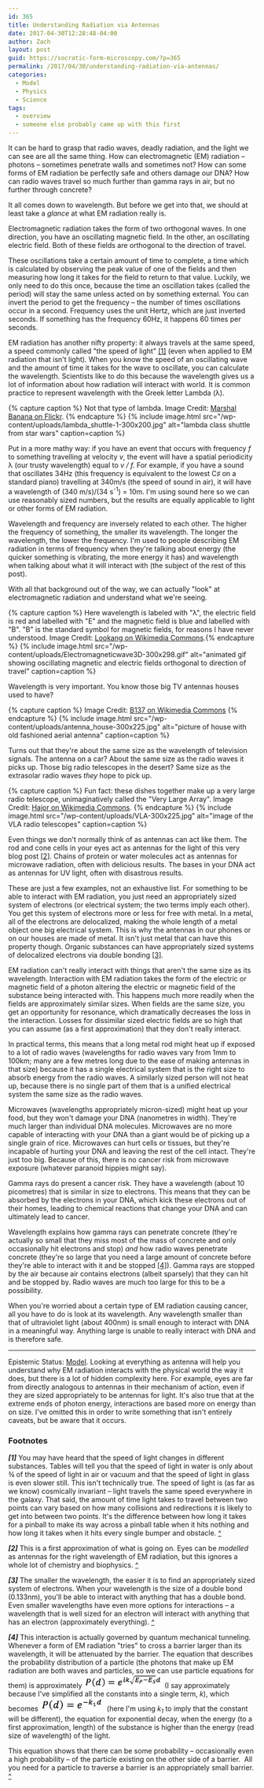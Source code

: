 ```yaml
---
id: 365
title: Understanding Radiation via Antennas
date: 2017-04-30T12:28:48-04:00
author: Zach
layout: post
guid: https://socratic-form-microscopy.com/?p=365
permalink: /2017/04/30/understanding-radiation-via-antennas/
categories:
  - Model
  - Physics
  - Science
tags:
  - overview
  - someone else probably came up with this first
---
```


It can be hard to grasp that radio waves, deadly radiation, and the light we can see are all the same thing. How can electromagnetic (EM) radiation – photons – sometimes penetrate walls and sometimes not? How can some forms of EM radiation be perfectly safe and others damage our DNA? How can radio waves travel so much further than gamma rays in air, but no further through concrete?

It all comes down to wavelength. But before we get into that, we should at least take a <em>glance </em>at what EM radiation really is.

Electromagnetic radiation takes the form of two orthogonal waves. In one direction, you have an oscillating magnetic field. In the other, an oscillating electric field. Both of these fields are orthogonal to the direction of travel.

These oscillations take a certain amount of time to complete, a time which is calculated by observing the peak value of one of the fields and then measuring how long it takes for the field to return to that value. Luckily, we only need to do this once, because the time an oscillation takes (called the period) will stay the same unless acted on by something external. You can invert the period to get the frequency – the number of times oscillations occur in a second. Frequency uses the unit Hertz, which are just inverted seconds. If something has the frequency 60Hz, it happens 60 times per seconds.

EM radiation has another nifty property: it always travels at the same speed, a speed commonly called "the speed of light" <a id="anttop1" href="#ant1">[1]</a> (even when applied to EM radiation that isn't light). When you know the speed of an oscillating wave and the amount of time it takes for the wave to oscillate, you can calculate the wavelength. Scientists like to do this because the wavelength gives us a lot of information about how radiation will interact with world. It is common practice to represent wavelength with the Greek letter Lambda (λ).

{% capture caption %}
Not that type of lambda. Image Credit: <a href="https://www.flickr.com/photos/marshal-banana/32922111470/">Marshal Banana on Flickr</a>.
{% endcapture %}
{% include image.html src="/wp-content/uploads/lambda_shuttle-1-300x200.jpg" alt="lambda class shuttle from star wars" caption=caption %}

Put in a more mathy way: if you have an event that occurs with frequency <em>f</em> to something travelling at velocity <em>v</em>, the event will have a spatial periodicity λ (our trusty wavelength) equal to <em>v / f.</em> For example, if you have a sound that oscillates 34Hz (this frequency is equivalent to the lowest C♯ on a standard piano) travelling at 340m/s (the speed of sound in air), it will have a wavelength of (340 m/s)/(34 s<sup>-1</sup>) = 10m. I'm using sound here so we can use reasonably sized numbers, but the results are equally applicable to light or other forms of EM radiation.

Wavelength and frequency are inversely related to each other. The higher the frequency of something, the smaller its wavelength. The longer the wavelength, the lower the frequency. I'm used to people describing EM radiation in terms of frequency when they're talking about energy (the quicker something is vibrating, the more energy it has) and wavelength when talking about what it will interact with (the subject of the rest of this post).

With all that background out of the way, we can actually "look" at electromagnetic radiation and understand what we're seeing.

{% capture caption %}
Here wavelength is labeled with "λ", the electric field is red and labelled with "E" and the magnetic field is blue and labelled with "B". "B" is the standard symbol for magnetic fields, for reasons I have never understood. Image Credit: <a href="https://en.wikipedia.org/wiki/Electromagnetic_radiation#/media/File:Electromagneticwave3D.gif">Lookang on Wikimedia Commons</a>.{% endcapture %}
{% include image.html src="/wp-content/uploads/Electromagneticwave3D-300x298.gif" alt="animated gif showing oscillating magnetic and electric fields orthogonal to direction of travel" caption=caption %}

Wavelength is very important. You know those big TV antennas houses used to have?

{% capture caption %}
Image Credit: <a href="https://commons.wikimedia.org/wiki/File:Multiple_Antenna.JPG">B137 on Wikimedia Commons</a>
{% endcapture %}
{% include image.html src="/wp-content/uploads/antenna_house-300x225.jpg" alt="picture of house with old fashioned aerial antenna" caption=caption %}

Turns out that they're about the same size as the wavelength of television signals. The antenna on a car? About the same size as the radio waves it picks up. Those big radio telescopes in the desert? Same size as the extrasolar radio waves <em>they</em> hope to pick up.

{% capture caption %}
Fun fact: these dishes together make up a very large radio telescope, unimaginatively called the "Very Large Array". Image Credit: <a href="https://en.wikipedia.org/wiki/Karl_G._Jansky_Very_Large_Array#/media/File:USA.NM.VeryLargeArray.02.jpg">Hajor on Wikimedia Commons</a>.
{% endcapture %}
{% include image.html src="/wp-content/uploads/VLA-300x225.jpg" alt="image of the VLA radio telescopes" caption=caption %}

Even things we don't normally think of as antennas can act like them. The rod and cone cells in your eyes act as antennas for the light of this very blog post <a id="anttop2" href="#ant2">[2]</a>. Chains of protein or water molecules act as antennas for microwave radiation, often with delicious results. The bases in your DNA act as antennas for UV light, often with disastrous results.

These are just a few examples, not an exhaustive list. For something to be able to interact with EM radiation, you just need an appropriately sized system of electrons (or electrical system; the two terms imply each other). You get this system of electrons more or less for free with metal. In a metal, all of the electrons are delocalized, making the whole length of a metal object one big electrical system. This is why the antennas in our phones or on our houses are made of metal. It isn't just metal that can have this property though. Organic substances can have appropriately sized systems of delocalized electrons via double bonding <a id="anttop3" href="#ant3">[3]</a>.

EM radiation can't really interact with things that aren't the same size as its wavelength. Interaction with EM radiation takes the form of the electric or magnetic field of a photon altering the electric or magnetic field of the substance being interacted with. This happens much more readily when the fields are approximately similar sizes. When fields are the same size, you get an opportunity for resonance, which dramatically decreases the loss in the interaction. Losses for dissimilar sized electric fields are so high that you can assume (as a first approximation) that they don't really interact.

In practical terms, this means that a long metal rod might heat up if exposed to a lot of radio waves (wavelengths for radio waves vary from 1mm to 100km; many are a few metres long due to the ease of making antennas in that size) because it has a single electrical system that is the right size to absorb energy from the radio waves. A similarly sized person will not heat up, because there is no single part of them that is a unified electrical system the same size as the radio waves.

Microwaves (wavelengths appropriately micron-sized) might heat up your food, but they won't damage your DNA (nanometres in width). They're much larger than individual DNA molecules. Microwaves are no more capable of interacting with your DNA than a giant would be of picking up a single grain of rice. Microwaves can hurt cells or tissues, but they're incapable of hurting your DNA and leaving the rest of the cell intact. They're just too big. Because of this, there is no cancer risk from microwave exposure (whatever paranoid hippies might say).

Gamma rays do present a cancer risk. They have a wavelength (about 10 picometres) that is similar in size to electrons. This means that they can be absorbed by the electrons in your DNA, which kick these electrons out of their homes, leading to chemical reactions that change your DNA and can ultimately lead to cancer.

Wavelength explains how gamma rays can penetrate concrete (they're actually so small that they miss most of the mass of concrete and only occasionally hit electrons and stop) <em>and </em>how radio waves penetrate concrete (they're so large that you need a large amount of concrete before they're able to interact with it and be stopped <a id="anttop4" href="#ant4">[4]</a>). Gamma rays are stopped by the air because air contains electrons (albeit sparsely) that they can hit and be stopped by. Radio waves are much too large for this to be a possibility.

When you're worried about a certain type of EM radiation causing cancer, all you have to do is look at its wavelength. Any wavelength smaller than that of ultraviolet light (about 400nm) is small enough to interact with DNA in a meaningful way. Anything large is unable to really interact with DNA and is therefore safe.

<hr class="post-end" />
<p class="epistemic-status">Epistemic Status: <a href="/about-me">Model</a>. Looking at everything as antenna will help you understand why EM radiation interacts with the physical world the way it does, but there is a lot of hidden complexity here. For example, eyes are far from directly analogous to antennas in their mechanism of action, even if they are sized appropriately to be antennas for light. It's also true that at the extreme ends of photon energy, interactions are based more on energy than on size. I've omitted this in order to write something that isn't entirely caveats, but be aware that it occurs.

<div class="footnotes" markdown="1">

<h3>Footnotes</h3>

<em id="ant1"><strong>[1]</strong></em> You may have heard that the speed of light changes in different substances. Tables will tell you that the speed of light in water is only about ¾ of the speed of light in air or vacuum and that the speed of light in glass is even slower still. This isn't technically true. The speed of light is (as far as we know) cosmically invariant – light travels the same speed everywhere in the galaxy. That said, the amount of time light takes to travel between two points can vary based on how many collisions and redirections it is likely to get into between two points. It's the difference between how long it takes for a pinball to make its way across a pinball table when it hits nothing and how long it takes when it hits every single bumper and obstacle. <a href="#anttop1">^</a>

<em id="ant2"><strong>[2]</strong></em> This is a first approximation of what is going on. Eyes can be <em>modelled</em> as antennas for the right wavelength of EM radiation, but this ignores a whole lot of chemistry and biophysics. <a href="#anttop2">^</a>

<em id="ant3"><strong>[3]</strong></em> The smaller the wavelength, the easier it is to find an appropriately sized system of electrons. When your wavelength is the size of a double bond (0.133nm), you'll be able to interact with anything that has a double bond. Even smaller wavelengths have even more options for interactions – a wavelength that is well sized for an electron will interact with anything that has an electron (approximately everything). <a href="#anttop3">^</a>

<em id="ant4"><strong>[4]</strong></em> This interaction is actually governed by quantum mechanical tunneling. Whenever a form of EM radiation "tries" to cross a barrier larger than its wavelength, it will be attenuated by the barrier. The equation that describes the probability distribution of a particle (the photons that make up EM radiation are both waves and particles, so we can use particle equations for them) is approximately <img class="alignnone wp-image-367 " src="/wp-content/uploads/Antennas-Eq-1.png" alt="" width="160" height="27" /> (I say approximately because I've simplified all the constants into a single term, <em>k</em>), which becomes <img class="alignnone wp-image-366" src="/wp-content/uploads/Antennas-Eq-2.png" alt="" width="132" height="27" /> (here I'm using <em>k<sub>1</sub></em> to imply that the constant will be different), the equation for exponential decay, when the energy (to a first approximation, length) of the substance is higher than the energy (read size of wavelength) of the light.

This equation shows that there can be some probability – occasionally even a high probability – of the particle existing on the other side of a barrier.  All you need for a particle to traverse a barrier is an appropriately small barrier. <a href="#anttop4">^</a>

</div>
